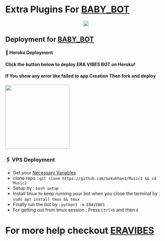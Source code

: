 # Extra Plugins For [BABY_BOT](https://github.com/Gokukhan1/Music2.0)

<p align="center">
  <img src="https://files.catbox.moe/edeh8k.jpg">
</p>

## Deployment for [BABY_BOT](https://github.com/Gokukhan1/Music2)

#### 🚀 Heroku Deployment

<h4>Click the button below to deploy ERA VIBES BOT on Heroku!</h4>    
<h4>If You show any error like failed to app Creation Then fork and deploy </h4>
<a href="https://dashboard.heroku.com/new?template=https://github.com/Gokukhan1/Music2"><img src="https://img.shields.io/badge/Deploy%20To%20Heroku-teal?style=for-the-badge&logo=heroku" width="200""/></a>


### 🖇 VPS Deployment
- Get your [Necessary Variables](https://github.com/Gokukhan1/Music2/blob/master/sample.env)
- clone repo : `git clone https://github.com/Gokukhan1/Music2 && cd Music2`
- Setup by : `bash setup`
- Install tmux to keep running your bot when you close the terminal by :
`sudo apt install tmux && tmux`
- Finally run the bot by :
`python3 -m ERAVIBES`
- For getting out from tmux session : Press `Ctrl+b` and then `d`<br>


# For more help checkout [ERAVIBES](https://github.com/Gokukhan1/Music2)
